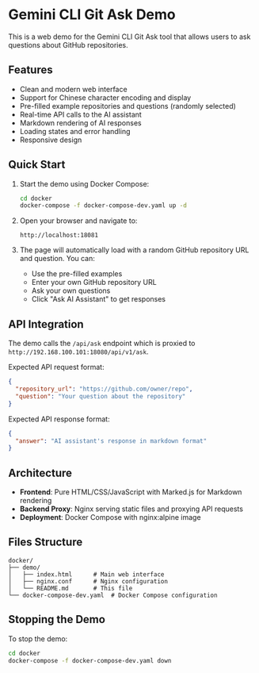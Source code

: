 # Gemini CLI Git Ask Demo

This is a web demo for the Gemini CLI Git Ask tool that allows users to ask questions about GitHub repositories.

## Features

- Clean and modern web interface
- Support for Chinese character encoding and display
- Pre-filled example repositories and questions (randomly selected)
- Real-time API calls to the AI assistant
- Markdown rendering of AI responses
- Loading states and error handling
- Responsive design

## Quick Start

1. Start the demo using Docker Compose:
   ```bash
   cd docker
   docker-compose -f docker-compose-dev.yaml up -d
   ```

2. Open your browser and navigate to:
   ```
   http://localhost:18081
   ```

3. The page will automatically load with a random GitHub repository URL and question. You can:
   - Use the pre-filled examples
   - Enter your own GitHub repository URL
   - Ask your own questions
   - Click "Ask AI Assistant" to get responses

## API Integration

The demo calls the `/api/ask` endpoint which is proxied to `http://192.168.100.101:18080/api/v1/ask`.

Expected API request format:
```json
{
  "repository_url": "https://github.com/owner/repo",
  "question": "Your question about the repository"
}
```

Expected API response format:
```json
{
  "answer": "AI assistant's response in markdown format"
}
```

## Architecture

- **Frontend**: Pure HTML/CSS/JavaScript with Marked.js for Markdown rendering
- **Backend Proxy**: Nginx serving static files and proxying API requests
- **Deployment**: Docker Compose with nginx:alpine image

## Files Structure

```
docker/
├── demo/
│   ├── index.html      # Main web interface
│   ├── nginx.conf      # Nginx configuration
│   └── README.md       # This file
└── docker-compose-dev.yaml  # Docker Compose configuration
```

## Stopping the Demo

To stop the demo:
```bash
cd docker
docker-compose -f docker-compose-dev.yaml down
``` 